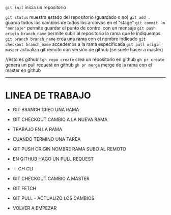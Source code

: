 `git init` inicia un repositorio

`git status` muestra estado del repositorio (guardado o no)
`git add .` guarda todos los cambios de todos los archivos en el "stage"
`git commit -m "mensaje"` permite guardar el punto de control con un mensaje
`git push origin branch_name` permite subir al repositorio la rama que le indiquemos
`git branch branch_name` crea una rama con el nombre indicado
`git checkout branch_name` accedemos a la rama especificada
`git pull origin master` actualiza git remoto con versión de github (se suele hacer a master)

//esto es github!!
`gh repo create` crea un repositorio en github
`gh pr create` genera un pull request en github
`gh pr merge` merge de la rama con el master en github

---

# LINEA DE TRABAJO

- GIT BRANCH CREO UNA RAMA
- GIT CHECKOUT CAMBIO A LA NUEVA RAMA

- TRABAJO EN LA RAMA
- CUANDO TERMINO UNA TAREA

- GIT PUSH ORIGIN NOMBRE RAMA SUBO AL REMOTO
- EN GITHUB HAGO UN PULL REQUEST

- -- GH CLI

- GIT CHECKOUT CAMBIO A MASTER

- GIT FETCH
- GIT PULL - ACTUALIZO LOS CAMBIOS

- VOLVER A EMPEZAR
